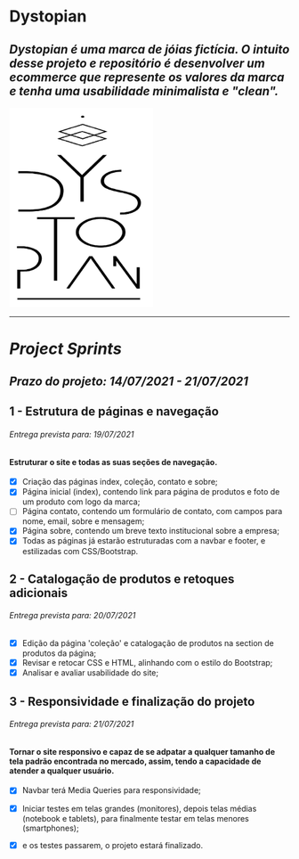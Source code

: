 # Dystopian 

## _Dystopian é uma marca de jóias fictícia. O intuito desse projeto e repositório é desenvolver um ecommerce que represente os valores da marca e tenha uma usabilidade minimalista e "clean"._



<img src="logo04.jpg" alt="Alt text" style="zoom:35%;" />

<hr>

# *Project Sprints*

## _Prazo do projeto: 14/07/2021 - 21/07/2021_

## 1 - Estrutura de páginas e navegação

###### *Entrega prevista para: 19/07/2021*

#### Estruturar o site e todas as suas seções de navegação.

- [x] Criação das páginas index, coleção, contato e sobre;
- [x] Página inicial (index), contendo link para página de produtos e foto de um produto com logo da marca;
- [ ] Página contato, contendo um formulário de contato, com campos para nome, email, sobre e mensagem;
- [x] Página sobre, contendo um breve texto institucional sobre a empresa;
- [x] Todas as páginas já estarão estruturadas com a navbar e footer, e estilizadas com CSS/Bootstrap.

## 2 - Catalogação de produtos e retoques adicionais

###### *Entrega prevista para: 20/07/2021*

- [x] Edição da página 'coleção' e catalogação de produtos na section de produtos da página;
- [x] Revisar e retocar CSS e HTML, alinhando com o estilo do Bootstrap;
- [x] Analisar e avaliar usabilidade do site;

##  3 - Responsividade e finalização do projeto

###### *Entrega prevista para: 21/07/2021*

#### Tornar o site responsivo e capaz de se adpatar a qualquer tamanho de tela padrão encontrada no mercado, assim, tendo a capacidade de atender a qualquer usuário.

- [x] Navbar terá Media Queries para responsividade;
- [x] Iniciar testes em telas grandes (monitores), depois telas médias (notebook e tablets), para finalmente testar em telas menores (smartphones);
- [x] e os testes passarem, o projeto estará finalizado.







